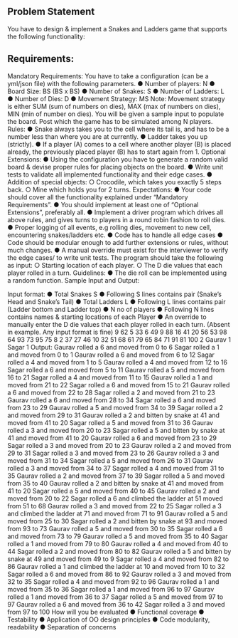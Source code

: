 ## Problem Statement 
You have to design & implement a Snakes and Ladders game that supports the following functionality: 

## Requirements: 
Mandatory Requirements: 
You have to take a configuration (can be a yml/json file) with the following parameters. ● Number of players: N 
● Board Size: BS (BS x BS) 
● Number of Snakes: S 
● Number of Ladders: L 
● Number of Dies: D
● Movement Strategy: MS 
Note: Movement strategy is either SUM (sum of numbers on dies), MAX (max of numbers on dies), MIN (min of number on dies). 
You will be given a sample input to populate the board. Post which the game has to be simulated among N players. 
Rules: 
● Snake always takes you to the cell where its tail is, and has to be a number less than where you are at currently. 
● Ladder takes you up (strictly). 
● If a player (A) comes to a cell where another player (B) is placed already, the previously placed player (B) has to start again from 1. 
Optional Extensions: 
● Using the configuration you have to generate a random valid board & devise proper rules for placing objects on the board. 
● Write unit tests to validate all implemented functionality and their edge cases. ● Addition of special objects: 
○ Crocodile, which takes you exactly 5 steps back. 
○ Mine which holds you for 2 turns. 
Expectations: 
● Your code should cover all the functionality explained under “Mandatory Requirements”. ● You should implement at least one of “Optional Extensions”, preferably all.
● Implement a driver program which drives all above rules, and gives turns to players in a round robin fashion to roll dies. 
● Proper logging of all events, e.g rolling dies, movement to new cell, encountering snakes/ladders etc. 
● Code has to handle all edge cases 
● Code should be modular enough to add further extensions or rules, without much changes. 
● A manual override must exist for the interviewer to verify the edge cases/ to write unit tests. The program should take the following as input: 
○ Starting location of each player. 
○ The D die values that each player rolled in a turn. 
Guidelines: 
● The die roll can be implemented using a random function. 
Sample Input and Output: 

Input format: 
● Total Snakes S 
● Following S lines contains pair (Snake’s Head and Snake’s Tail)
● Total Ladders L 
● Following L lines contains pair (Ladder bottom and Ladder top) 
● N no of players 
● Following N lines contains names & starting locations of each Player ● An override to manually enter the D die values that each player rolled in each turn. (Absent in example. Any input format is fine) 
9 
62 5 
33 6 
49 9 
88 16 
41 20 
56 53 
98 64 
93 73 
95 75 
8 
2 37 
27 46 
10 32 
51 68 
61 79 
65 84 
71 91 
81 100 
2 
Gaurav 1 
Sagar 1 
Output: 
Gaurav rolled a 6 and moved from 0 to 6 
Sagar rolled a 1 and moved from 0 to 1 
Gaurav rolled a 6 and moved from 6 to 12 
Sagar rolled a 4 and moved from 1 to 5 
Gaurav rolled a 4 and moved from 12 to 16 
Sagar rolled a 6 and moved from 5 to 11 
Gaurav rolled a 5 and moved from 16 to 21 
Sagar rolled a 4 and moved from 11 to 15 
Gaurav rolled a 1 and moved from 21 to 22
Sagar rolled a 6 and moved from 15 to 21 
Gaurav rolled a 6 and moved from 22 to 28 
Sagar rolled a 2 and moved from 21 to 23 
Gaurav rolled a 6 and moved from 28 to 34 
Sagar rolled a 6 and moved from 23 to 29 
Gaurav rolled a 5 and moved from 34 to 39 
Sagar rolled a 2 and moved from 29 to 31 
Gaurav rolled a 2 and bitten by snake at 41 and moved from 41 to 20 Sagar rolled a 5 and moved from 31 to 36 
Gaurav rolled a 3 and moved from 20 to 23 
Sagar rolled a 5 and bitten by snake at 41 and moved from 41 to 20 Gaurav rolled a 6 and moved from 23 to 29 
Sagar rolled a 3 and moved from 20 to 23 
Gaurav rolled a 2 and moved from 29 to 31 
Sagar rolled a 3 and moved from 23 to 26 
Gaurav rolled a 3 and moved from 31 to 34 
Sagar rolled a 5 and moved from 26 to 31 
Gaurav rolled a 3 and moved from 34 to 37 
Sagar rolled a 4 and moved from 31 to 35 
Gaurav rolled a 2 and moved from 37 to 39 
Sagar rolled a 5 and moved from 35 to 40 
Gaurav rolled a 2 and bitten by snake at 41 and moved from 41 to 20 Sagar rolled a 5 and moved from 40 to 45 
Gaurav rolled a 2 and moved from 20 to 22 
Sagar rolled a 6 and climbed the ladder at 51 moved from 51 to 68 Gaurav rolled a 3 and moved from 22 to 25 
Sagar rolled a 3 and climbed the ladder at 71 and moved from 71 to 91 Gaurav rolled a 5 and moved from 25 to 30 
Sagar rolled a 2 and bitten by snake at 93 and moved from 93 to 73 Gaurav rolled a 5 and moved from 30 to 35 
Sagar rolled a 6 and moved from 73 to 79 
Gaurav rolled a 5 and moved from 35 to 40 
Sagar rolled a 1 and moved from 79 to 80 
Gaurav rolled a 4 and moved from 40 to 44 
Sagar rolled a 2 and moved from 80 to 82 
Gaurav rolled a 5 and bitten by snake at 49 and moved from 49 to 9 Sagar rolled a 4 and moved from 82 to 86 
Gaurav rolled a 1 and climbed the ladder at 10 and moved from 10 to 32 Sagar rolled a 6 and moved from 86 to 92 
Gaurav rolled a 3 and moved from 32 to 35
Sagar rolled a 4 and moved from 92 to 96 Gaurav rolled a 1 and moved from 35 to 36 Sagar rolled a 1 and moved from 96 to 97 Gaurav rolled a 1 and moved from 36 to 37 Sagar rolled a 5 and moved from 97 to 97 Gaurav rolled a 6 and moved from 36 to 42 
Sagar rolled a 3 and moved from 97 to 100
How will you be evaluated 
● Functional coverage 
● Testability 
● Application of OO design principles ● Code modularity, readability 
● Separation of concerns
